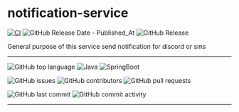 # notification-service

[![CI](https://github.com/smart-home-automation-system/notification-service/actions/workflows/CI.yml/badge.svg)](https://github.com/smart-home-automation-system/notification-service/actions/workflows/CI.yml)
![GitHub Release Date - Published_At](https://img.shields.io/github/release-date/smart-home-automation-system/notification-service?style=plastic)
![GitHub Release](https://img.shields.io/github/v/release/smart-home-automation-system/notification-service?style=plastic)

General purpose of this service send notification for discord or sms

---

![GitHub top language](https://img.shields.io/github/languages/top/smart-home-automation-system/notification-service?style=plastic)
![Java](https://img.shields.io/badge/java-17-yellow?style=plastic)
![SpringBoot](https://img.shields.io/badge/SpringBoot-3.3.3-blue?style=plastic)

![GitHub issues](https://img.shields.io/github/issues/smart-home-automation-system/notification-service?style=plastic)
![GitHub contributors](https://img.shields.io/github/contributors/smart-home-automation-system/notification-service?style=plastic)
![GitHub pull requests](https://img.shields.io/github/issues-pr-raw/smart-home-automation-system/notification-service?style=plastic)

![GitHub last commit](https://img.shields.io/github/last-commit/smart-home-automation-system/notification-service?style=plastic)
![GitHub commit activity](https://img.shields.io/github/commit-activity/m/smart-home-automation-system/notification-service?style=plastic)

---

